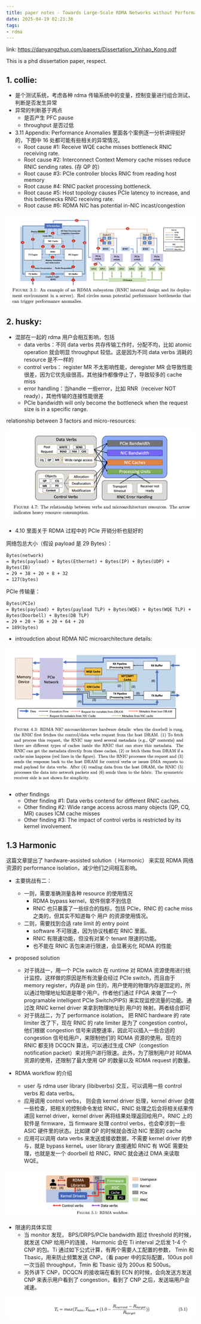 ```yaml
---
title: paper notes - Towards Large-Scale RDMA Networks without Performance Anomalies
date: 2025-04-19 02:23:38
tags:
- rdma
---
```


link: https://danyangzhuo.com/papers/Dissertation_Xinhao_Kong.pdf

This is a phd dissertation paper, respect.

## 1. collie:

- 是个测试系统，考虑各种 rdma 传输系统中的变量，控制变量进行组合测试，判断是否发生异常
- 异常的判断基于两点
  - 是否产生 PFC pause
  - throughput 是否过低
- 3.11 Appendix: Performance Anomalies 里面各个案例逐一分析讲得挺好的，下图中 16 处都可能有些相关的异常情况。
  - Root cause #1: Receive WQE cache misses bottleneck RNIC receiving rate.
  - Root cause #2: Interconnect Context Memory cache misses reduce RNIC sending rates. (存 QP 的）
  - Root cause #3: PCIe controller blocks RNIC from reading host memory
  - Root cause #4: RNIC packet processing bottleneck.
  - Root cause #5: Host topology causes PCIe latency to increase, and this bottlenecks RNIC receiving rate.
  - Root cause #6: RDMA NIC has potential in-NIC incast/congestion

![image-20250419025236262](../figures/image-20250419025236262.png)

## 2. husky:

- 混部在一起的 rdma 用户会相互影响，包括
  - data verbs：不同 data verbs 共存传输工作时，分配不均，比如 atomic operation 就会明显 throughput 较低。这是因为不同 data verbs 消耗的 resource 是不一样的
  - control verbs： register MR 不太影响性能，deregister MR 会导致性能很差，因为它优先级很高，其他操作都像停止了，导致较多的 cache miss
  - error handling：当handle 一些error，比如 RNR（receiver NOT ready），其他传输的连接性能很差
  - PCIe bandwidth will only become the bottleneck when the request size is in a specific range.

relationship between 3 factors and micro-resources:

![image-20250419024354345](../figures/image-20250419024354345.png)

- 4.10 里面关于 RDMA 过程中的 PCIe 开销分析也挺好的

网络包总大小（假设 payload 是 29 Bytes）：

```
Bytes(network)
= Bytes(payload) + Bytes(Ethernet) + Bytes(IP) + Bytes(UDP) + Bytes(IB)
= 29 + 38 + 20 + 8 + 32
= 127(bytes)
```

PCIe 传输量：

```
Bytes(PCIe) 
= Bytes(payload) + Bytes(payload TLP) + Bytes(WQE) + Bytes(WQE TLP) + Bytes(Doorbell) + Bytes(DB TLP)
= 29 + 20 + 36 + 20 + 64 + 20
= 189(bytes)
```



* introudction about RDMA NIC microarchitecture details:

![image-20250419024028139](../figures/image-20250419024028139.png)

* other findings
  * Other finding #1: Data verbs contend for different RNIC caches.
  * Other finding #2: Wide range access across many objects (QP, CQ, MR) causes ICM cache misses
  * Other finding #3: The impact of control verbs is restricted by its kernel involvement.



## 1.3 Harmonic

这篇文章提出了 hardware-assisted solution（ Harmonic） 来实现 RDMA 网络资源的 performance isolation，减少他们之间相互影响。

* 主要挑战有二：
  * 一则，需要准确测量各种 resource 的使用情况
    * RDMA bypass kernel，软件侧拿不到信息
    * RNIC 也只暴露了一些综合的指标，包括 PCIe，RNIC 的 cache miss 之类的，但其实不知道每个 用户 的资源使用情况。
  * 二则，需要找到合适 rate limit 的 entry point
    * software 不可限速，因为协议栈都在 RNIC 里面。
    * RNIC 有限速功能，但没有对某个 tenant 限速的功能。
    * 也不能在 RNIC 丢包来进行限速，会显著劣化 RDMA 的性能
* proposed solution
  * 对于挑战一，用一个 PCIe switch 在 runtime 对 RDMA 资源使用进行统计监控。这样做的原因是所有流量会经过 PCIe switch，而且由于 memory register，内存是 pin 住的，用户使用的物理内存是固定的，所以通过物理地址知道是哪个用户。作者他们通过 FPGA 来做了一个 programable intelligent PCIe Switch(PIPS) 来实现监控流量的功能。通过改 RNIC kernel driver 来拿到物理地址到 用户的 映射。两者结合即可
  * 对于挑战二，为了 performance isolation， 把 RNIC hardware 的 rate limiter 改了下，现在 RNIC 的 rate limiter 是为了 congestion control，他们根据 congestion 信号来调整速率，因此可以插入一些合适的 congestion 信号给用户，来限制他们的 RDMA 资源的使用。现在的 RNIC 都支持 DCQCN 算法，可以通过生成 CNP（congestion notification packet）来对用户进行限速。此外，为了限制用户对 RDMA 资源的使用，还限制了最大使用 QP 的数量以及 RDMA request 的数量。

* RDMA workflow 的介绍
  * user 与 rdma user library (libibverbs) 交互，可以调用一些 control verbs 和 data verbs。
  * 应用调用 control verbs， 则会由 kernel driver 处理，kernel driver 会做一些检查，把相关的控制命令发给 RNIC，RNIC 处理之后会将相关结果传递回 kernel driver，kernel driver 再将结果处理返回给用户。RNIC 上的软件是 firmware，当 firmware 处理 control verbs，也会牵涉到一些 ASIC 硬件里的状态。比如建 QP 的时候就会改动 NIC 里面的 cache
  * 应用可以调用 data verbs 来发送或接收数据，不需要 kernel driver 的参与，就是 bypass kernel。user library 直接通知 RNIC 有 WQE 需要处理，也就是发一个 doorbell 给 RNIC，RNIC 就会通过 DMA 来读取 WQE。

![image-20250420094730750](../figures/image-20250420094730750.png)

* 限速的具体实现
  * 当 monitor 发现， BPS/DRPS/PCIe bandwidth 超过 threshold 的时候，就发送 CNP 给用户的连接， Harmonic 会在 Ti interval 之后发 1-4 个 CNP 的包。Ti 通过如下公式计算，有两个需要人工配置的参数， Tmin 和 Tbasic，用来防止频繁发送 CNP。（看 paper 中的实际配置，100us poll 一次当前 throughput，Tmin 和 Tbasic 设为 200us 和 500us。
  * 另外讲下 CNP，DCQCN 的接收端在看到 ECN 的时候，会向发送方发送 CNP 来表示用户看到了 congestion，看到了 CNP 之后，发送端用户会减速。 

![image-20250420143133072](../figures/image-20250420143133072.png)



